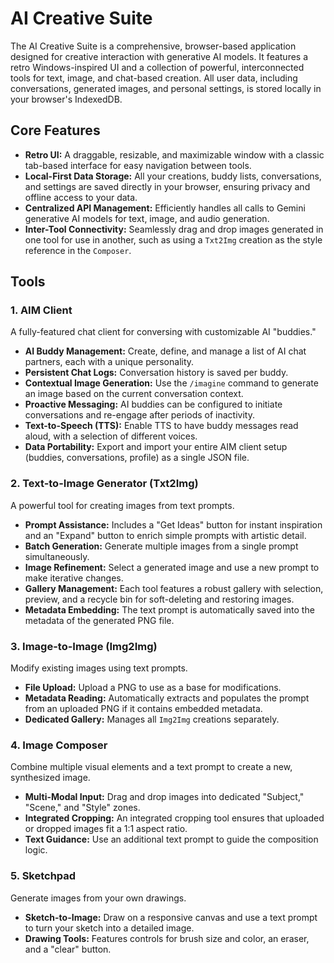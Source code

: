 # AI Creative Suite

The AI Creative Suite is a comprehensive, browser-based application designed for creative interaction with generative AI models. It features a retro Windows-inspired UI and a collection of powerful, interconnected tools for text, image, and chat-based creation. All user data, including conversations, generated images, and personal settings, is stored locally in your browser's IndexedDB.

## Core Features

- **Retro UI:** A draggable, resizable, and maximizable window with a classic tab-based interface for easy navigation between tools.
- **Local-First Data Storage:** All your creations, buddy lists, conversations, and settings are saved directly in your browser, ensuring privacy and offline access to your data.
- **Centralized API Management:** Efficiently handles all calls to Gemini generative AI models for text, image, and audio generation.
- **Inter-Tool Connectivity:** Seamlessly drag and drop images generated in one tool for use in another, such as using a `Txt2Img` creation as the style reference in the `Composer`.

## Tools

### 1. AIM Client
A fully-featured chat client for conversing with customizable AI "buddies."

- **AI Buddy Management:** Create, define, and manage a list of AI chat partners, each with a unique personality.
- **Persistent Chat Logs:** Conversation history is saved per buddy.
- **Contextual Image Generation:** Use the `/imagine` command to generate an image based on the current conversation context.
- **Proactive Messaging:** AI buddies can be configured to initiate conversations and re-engage after periods of inactivity.
- **Text-to-Speech (TTS):** Enable TTS to have buddy messages read aloud, with a selection of different voices.
- **Data Portability:** Export and import your entire AIM client setup (buddies, conversations, profile) as a single JSON file.

### 2. Text-to-Image Generator (Txt2Img)
A powerful tool for creating images from text prompts.

- **Prompt Assistance:** Includes a "Get Ideas" button for instant inspiration and an "Expand" button to enrich simple prompts with artistic detail.
- **Batch Generation:** Generate multiple images from a single prompt simultaneously.
- **Image Refinement:** Select a generated image and use a new prompt to make iterative changes.
- **Gallery Management:** Each tool features a robust gallery with selection, preview, and a recycle bin for soft-deleting and restoring images.
- **Metadata Embedding:** The text prompt is automatically saved into the metadata of the generated PNG file.

### 3. Image-to-Image (Img2Img)
Modify existing images using text prompts.

- **File Upload:** Upload a PNG to use as a base for modifications.
- **Metadata Reading:** Automatically extracts and populates the prompt from an uploaded PNG if it contains embedded metadata.
- **Dedicated Gallery:** Manages all `Img2Img` creations separately.

### 4. Image Composer
Combine multiple visual elements and a text prompt to create a new, synthesized image.

- **Multi-Modal Input:** Drag and drop images into dedicated "Subject," "Scene," and "Style" zones.
- **Integrated Cropping:** An integrated cropping tool ensures that uploaded or dropped images fit a 1:1 aspect ratio.
- **Text Guidance:** Use an additional text prompt to guide the composition logic.

### 5. Sketchpad
Generate images from your own drawings.

- **Sketch-to-Image:** Draw on a responsive canvas and use a text prompt to turn your sketch into a detailed image.
- **Drawing Tools:** Features controls for brush size and color, an eraser, and a "clear" button.
